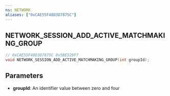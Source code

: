 ```yaml
---
ns: NETWORK
aliases: ["0xCAE55F48D3D7875C"]
---
```

## NETWORK_SESSION_ADD_ACTIVE_MATCHMAKING_GROUP

```c
// 0xCAE55F48D3D7875C 0x5BE529F7
void NETWORK_SESSION_ADD_ACTIVE_MATCHMAKING_GROUP(int groupId);
```

## Parameters
* **groupId**: An identifier value between zero and four

